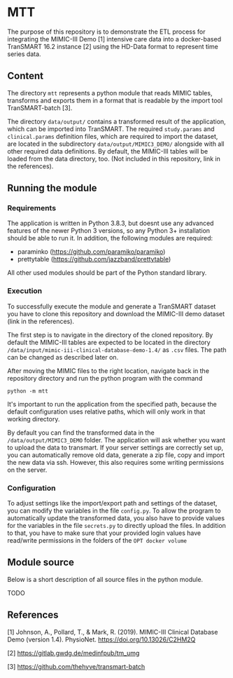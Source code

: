 # MTT

The purpose of this repository is to demonstrate the ETL process for integrating the MIMIC-III Demo [1] intensive care data into a docker-based TranSMART 16.2 instance [2] using the HD-Data format to represent time series data.

## Content
The directory `mtt` represents a python module that reads MIMIC tables, transforms and exports them in a format that is readable by the import tool TranSMART-batch [3].

The directory `data/output/` contains a transformed result of the application, which can be imported into TranSMART. The required `study.params` and `clinical.params` definition files, which are required to import the dataset, are located in the subdirectory `data/output/MIMIC3_DEMO/` alongside with all other required data definitions. By default, the MIMIC-III tables will be loaded from the data directory, too. (Not included in this repository, link in the references).

## Running the module

### Requirements
The application is written in Python 3.8.3, but doesnt use any advanced features of the newer Python 3 versions, so any Python 3+ installation should be able to run it.
In addition, the following modules are required:
* paraminko (https://github.com/paramiko/paramiko)
* prettytable (https://github.com/jazzband/prettytable)

All other used modules should be part of the Python standard library.

### Execution
To successfully execute the module and generate a TranSMART dataset you have to clone this repository and download the MIMIC-III demo dataset (link in the references).

The first step is to navigate in the directory of the cloned repository.
By default the MIMIC-III tables are expected to be located in the directory `/data/input/mimic-iii-clinical-database-demo-1.4/` as `.csv` files. The path can be changed as described later on.

After moving the MIMIC files to the right location, navigate back in the repository directory and run the python program with the command

```python -m mtt```

It's important to run the application from the specified path, because the default configuration uses relative paths, which will only work in that working directory.

By default you can find the transformed data in the `/data/output/MIMIC3_DEMO` folder.
The application will ask whether you want to upload the data to transmart. If your server settings are correctly set up, you can automatically remove old data, generate a zip file, copy and import the new data via ssh. However, this also requires some writing permissions on the server.

### Configuration
To adjust settings like the import/export path and settings of the dataset, you can modify the variables in the file `config.py`. To allow the program to automatically update the transformed data, you also have to provide values for the variables in the file `secrets.py` to directly upload the files. In addition to that, you have to make sure that your provided login values have read/write permissions in the folders of the `OPT docker volume`

## Module source
Below is a short description of all source files in the python module.

TODO

## References
[1] Johnson, A., Pollard, T., & Mark, R. (2019). MIMIC-III Clinical Database Demo (version 1.4). PhysioNet. https://doi.org/10.13026/C2HM2Q

[2] https://gitlab.gwdg.de/medinfpub/tm_umg

[3] https://github.com/thehyve/transmart-batch